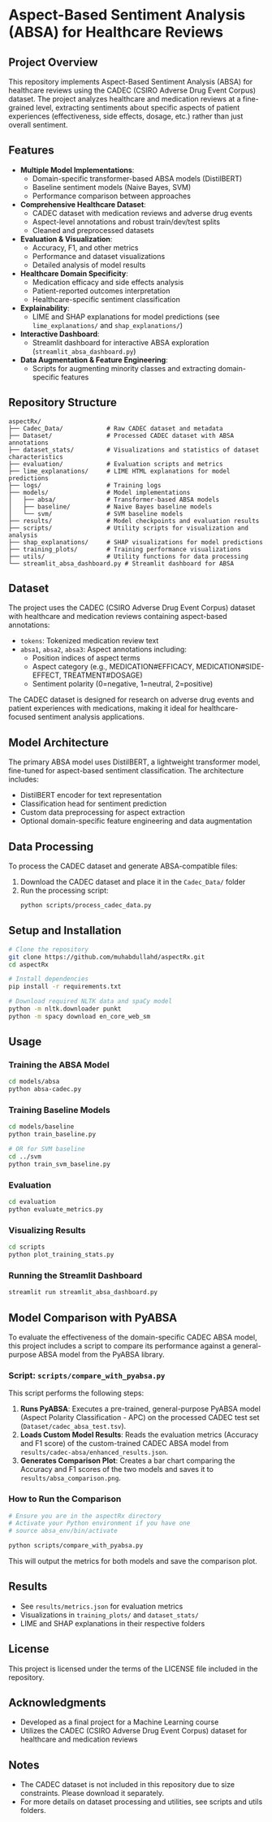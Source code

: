 # Aspect-Based Sentiment Analysis (ABSA) for Healthcare Reviews

## Project Overview
This repository implements Aspect-Based Sentiment Analysis (ABSA) for healthcare reviews using the CADEC (CSIRO Adverse Drug Event Corpus) dataset. The project analyzes healthcare and medication reviews at a fine-grained level, extracting sentiments about specific aspects of patient experiences (effectiveness, side effects, dosage, etc.) rather than just overall sentiment.

## Features
- **Multiple Model Implementations**:
  - Domain-specific transformer-based ABSA models (DistilBERT)
  - Baseline sentiment models (Naive Bayes, SVM)
  - Performance comparison between approaches
- **Comprehensive Healthcare Dataset**:
  - CADEC dataset with medication reviews and adverse drug events
  - Aspect-level annotations and robust train/dev/test splits
  - Cleaned and preprocessed datasets
- **Evaluation & Visualization**:
  - Accuracy, F1, and other metrics
  - Performance and dataset visualizations
  - Detailed analysis of model results
- **Healthcare Domain Specificity**:
  - Medication efficacy and side effects analysis
  - Patient-reported outcomes interpretation
  - Healthcare-specific sentiment classification
- **Explainability**:
  - LIME and SHAP explanations for model predictions (see `lime_explanations/` and `shap_explanations/`)
- **Interactive Dashboard**:
  - Streamlit dashboard for interactive ABSA exploration (`streamlit_absa_dashboard.py`)
- **Data Augmentation & Feature Engineering**:
  - Scripts for augmenting minority classes and extracting domain-specific features

## Repository Structure
```
aspectRx/
├── Cadec_Data/            # Raw CADEC dataset and metadata
├── Dataset/               # Processed CADEC dataset with ABSA annotations
├── dataset_stats/         # Visualizations and statistics of dataset characteristics
├── evaluation/            # Evaluation scripts and metrics
├── lime_explanations/     # LIME HTML explanations for model predictions
├── logs/                  # Training logs
├── models/                # Model implementations
│   ├── absa/              # Transformer-based ABSA models
│   ├── baseline/          # Naive Bayes baseline models
│   └── svm/               # SVM baseline models
├── results/               # Model checkpoints and evaluation results
├── scripts/               # Utility scripts for visualization and analysis
├── shap_explanations/     # SHAP visualizations for model predictions
├── training_plots/        # Training performance visualizations
├── utils/                 # Utility functions for data processing
└── streamlit_absa_dashboard.py # Streamlit dashboard for ABSA
```

## Dataset
The project uses the CADEC (CSIRO Adverse Drug Event Corpus) dataset with healthcare and medication reviews containing aspect-based annotations:
- `tokens`: Tokenized medication review text
- `absa1`, `absa2`, `absa3`: Aspect annotations including:
  - Position indices of aspect terms
  - Aspect category (e.g., MEDICATION#EFFICACY, MEDICATION#SIDE-EFFECT, TREATMENT#DOSAGE)
  - Sentiment polarity (0=negative, 1=neutral, 2=positive)

The CADEC dataset is designed for research on adverse drug events and patient experiences with medications, making it ideal for healthcare-focused sentiment analysis applications.

## Model Architecture
The primary ABSA model uses DistilBERT, a lightweight transformer model, fine-tuned for aspect-based sentiment classification. The architecture includes:
- DistilBERT encoder for text representation
- Classification head for sentiment prediction
- Custom data preprocessing for aspect extraction
- Optional domain-specific feature engineering and data augmentation

## Data Processing
To process the CADEC dataset and generate ABSA-compatible files:
1. Download the CADEC dataset and place it in the `Cadec_Data/` folder
2. Run the processing script:
   ```bash
   python scripts/process_cadec_data.py
   ```

## Setup and Installation
```bash
# Clone the repository
git clone https://github.com/muhabdullahd/aspectRx.git
cd aspectRx

# Install dependencies
pip install -r requirements.txt

# Download required NLTK data and spaCy model
python -m nltk.downloader punkt
python -m spacy download en_core_web_sm
```

## Usage

### Training the ABSA Model
```bash
cd models/absa
python absa-cadec.py
```

### Training Baseline Models
```bash
cd models/baseline
python train_baseline.py

# OR for SVM baseline
cd ../svm
python train_svm_baseline.py
```

### Evaluation
```bash
cd evaluation
python evaluate_metrics.py
```

### Visualizing Results
```bash
cd scripts
python plot_training_stats.py
```

### Running the Streamlit Dashboard
```bash
streamlit run streamlit_absa_dashboard.py
```

## Model Comparison with PyABSA

To evaluate the effectiveness of the domain-specific CADEC ABSA model, this project includes a script to compare its performance against a general-purpose ABSA model from the PyABSA library.

### Script: `scripts/compare_with_pyabsa.py`

This script performs the following steps:
1.  **Runs PyABSA**: Executes a pre-trained, general-purpose PyABSA model (Aspect Polarity Classification - APC) on the processed CADEC test set (`Dataset/cadec_absa_test.tsv`).
2.  **Loads Custom Model Results**: Reads the evaluation metrics (Accuracy and F1 score) of the custom-trained CADEC ABSA model from `results/cadec-absa/enhanced_results.json`.
3.  **Generates Comparison Plot**: Creates a bar chart comparing the Accuracy and F1 scores of the two models and saves it to `results/absa_comparison.png`.

### How to Run the Comparison

```bash
# Ensure you are in the aspectRx directory
# Activate your Python environment if you have one
# source absa_env/bin/activate 

python scripts/compare_with_pyabsa.py
```

This will output the metrics for both models and save the comparison plot.

## Results
- See `results/metrics.json` for evaluation metrics
- Visualizations in `training_plots/` and `dataset_stats/`
- LIME and SHAP explanations in their respective folders

## License
This project is licensed under the terms of the LICENSE file included in the repository.

## Acknowledgments
- Developed as a final project for a Machine Learning course
- Utilizes the CADEC (CSIRO Adverse Drug Event Corpus) dataset for healthcare and medication reviews

## Notes
- The CADEC dataset is not included in this repository due to size constraints. Please download it separately.
- For more details on dataset processing and utilities, see scripts and utils folders.